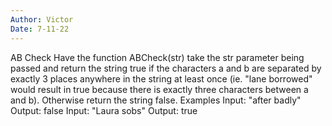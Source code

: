 ```yaml
---
Author: Victor
Date: 7-11-22
---
```


AB Check
Have the function ABCheck(str) take the str parameter being passed and return the string true if the characters a and b are separated by exactly 3 places anywhere in the string at least once (ie. "lane borrowed" would result in true because there is exactly three characters between a and b). Otherwise return the string false.
Examples
Input: "after badly"
Output: false
Input: "Laura sobs"
Output: true